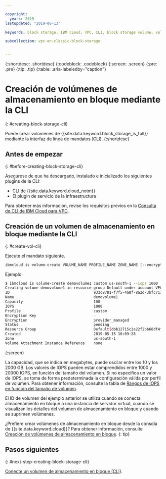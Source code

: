 ```yaml
---

copyright:
  years: 2019
lastupdated: "2019-06-13"

keywords: block storage, IBM CLoud, VPC, CLI, block storage volume, volume, IOPS

subcollection: vpc-on-classic-block-storage


---
```


{:shortdesc: .shortdesc}
{:codeblock: .codeblock}
{:screen: .screen}
{:pre: .pre}
{:tip: .tip}
{:table: .aria-labeledby="caption"}

# Creación de volúmenes de almacenamiento en bloque mediante la CLI
{: #creating-block-storage-cli}

Puede crear volúmenes de {{site.data.keyword.block_storage_is_full}} mediante la interfaz de línea de mandatos (CLI).
{:shortdesc}

## Antes de empezar
{: #before-creating-block-storage-cli}

Asegúrese de que ha descargado, instalado e inicializado los siguientes plugins de la CLI:

* CLI de {{site.data.keyword.cloud_notm}}
* El plugin de servicio de la infraestructura

Para obtener más información, revise los requisitos previos en la [Consulta de CLI de IBM Cloud para VPC](/docs/vpc-infrastructure-cli-plugin?topic=vpc-infrastructure-cli-plugin-vpc-reference).

## Creación de un volumen de almacenamiento en bloque mediante la CLI
{: #create-vol-cli}

Ejecute el mandato siguiente.

```bash
ibmcloud is volume-create VOLUME_NAME PROFILE_NAME ZONE_NAME [--encryption-key ENCRYPTION_KEY] [--capacity CAPACITY] [--iops IOPS] [--resource-group-id RESOURCE_GROUP_ID | --resource-group-name RESOURCE_GROUP_NAME] [--json]
```

Ejemplo:

```bash
$ ibmcloud is volume-create demovolume1 custom us-south-1 --iops 1000
Creating volume demovolume1 in resource group Default under account VPC 01 as user rtuser1@mycompany.com...
ID                                      933c8781-f7f5-4a8f-8a2d-3bfc711788ee
Name                                    demovolume1
Capacity                                100
IOPS                                    1000
Profile                                 custom
Encryption Key                          -
Encryption                              provider_managed
Status                                  pending
Resource Group                          Default(dbb12715c2a22f2bb60df4ffd4a543f2)
Created                                 2019-05-15 10:09:28
Zone                                    us-south-1
Volume Attachment Instance Reference    none
```
{:screen}

La capacidad, que se indica en megabytes, puede oscilar entre los 10 y los 2000 GB.  Los valores de IOPS pueden estar comprendidos entre 1000 y 20000 IOPS, en función del tamaño del volumen. Si no especifica un valor de IOPS, se toma de forma predeterminada la configuración válida por perfil de volumen. Para obtener información, consulte la tabla de [Rangos de IOPS en función del tamaño de volumen](/docs/vpc-on-classic-block-storage?topic=vpc-on-classic-block-storage-block-storage-profiles#custom).

El ID de volumen del ejemplo anterior se utiliza cuando se conecta almacenamiento en bloque a una instancia de servidor virtual, cuando se visualizan los detalles del volumen de almacenamiento en bloque y cuando se suprimen volúmenes.

¿Prefiere crear volúmenes de almacenamiento en bloque desde la consola de {{site.data.keyword.cloud}}? Para obtener información, consulte [Creación de volúmenes de almacenamiento en bloque](/docs/vpc-on-classic-block-storage?topic=vpc-on-classic-block-storage-creating-block-storage).
{: tip}

## Pasos siguientes
{: #next-step-creating-block-storage-cli}

[Conecte un volumen de almacenamiento en bloque (CLI)](/docs/vpc-on-classic-block-storage?topic=vpc-on-classic-block-storage-attaching-block-storage-cli).
